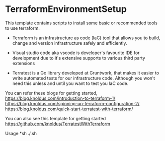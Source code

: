 # TerraformEnvironmentSetup
This template contains scripts to install some basic or recommended tools to use terraform.

- Terraform is an infrastructure as code (IaC) tool that allows you to build, change and version infrastructure safely and efficiently.

- Visual studio code aka vscode is developer's favourite IDE for development due to it's extensive supports to various third party extensions

- Terratest is a Go library developed at Gruntwork, that makes it easier to write automated tests for our infrastructure code. Although you won't need this unless and until you want to test you IaC code.

You can refer these blogs for getting started,
https://blog.knoldus.com/introduction-to-terraform-1/
https://blog.knoldus.com/spinning-up-terraform-configuration-2/
https://blog.knoldus.com/quick-start-terratest-with-terraform/

You can also see this template for getting started
https://github.com/knoldus/TerratestWithTerraform

Usage
*sh ./<fileName>.sh
